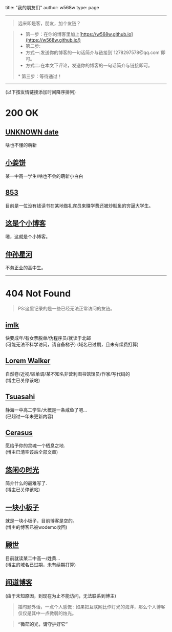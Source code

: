 title: "我的朋友们"
author: w568w
type: page

---
> 远来即是客，朋友，加个友链？  
  
> *  第一步：在你的博客里加上[https://w568w.github.io](https://w568w.github.io/)  
> *  第二步:<ul>
> <li>方式一:发送你的博客的一句话简介与链接到`1278297578@qq.com`即可。  </li>
> <li>方式二:在本文下评论，发送你的博客的一句话简介与链接即可。 </li>
> </ul>
> *   第三步：等待通过！

---
  
(以下按友情链接添加时间降序排列)  


# 200 OK
## [UNKNOWN date](https://n-a.date/)
啥也不懂的萌新
## [小姜饼](https://jambing.cn/)
某一中高一学生/啥也不会的萌新小白白  
## [853](http://blog.853lab.com/)   
目前是一位没有钱读书在某地做礼宾员来赚学费还被炒鱿鱼的穷逼大学生。
## [这是个小博客](http://fols.top/)  
嗯，这就是个小博客。
## [仲孙星河](http://www.zsxh.me/)  
不务正业的高中生。  
  
---
  
# 404 Not Found
> PS:这里记录的是一些已经无法正常访问的友链。  

## [imlk](https://imlk.ink/)  
快要成年/有女票脱单/伪程序员/就读于北邮  
(可能无法不科学访问，请自备梯子)
(域名已过期，且未有续费打算)
## [Lorem Walker](https://loremwalker.github.io/)   
自然卷/近视/较单调/某不知名非营利图书馆馆员/作家/写代码的  
(博主已关停该站)
## [Tsuasahi](http://blog.tsuasahi.com/)
静海一中高二学生/大概是一条咸鱼了吧...  
(已超过一年未更新内容)  
## [Cerasus](http://acandroid.top/)  
愿给予你的灵魂一个栖息之地.  
(博主已清空该站全部文章)
## [悠闲の时光](http://blog.yaerin.com/)  
简介什么的最难写了.  
(博主已关停该站)
## [一块小板子](https://oboard.github.io/index.html)  
就是一块小板子，目前博客是空的。  
(博主的博客已被wodemo收回)
## [顾世](http://butlife.cn/)  
目前就读某二中高一/姓黄...    
(博主的域名已过期，未有续期打算)
## [闻道博客](http://wendao123.cn/)  
(由于未知原因，到现在为止不能访问，无法联系到博主)  
  
> 插句题外话，一点个人感慨 : 如果把互联网比作灯光的海洋，那么个人博客仅仅是其中一点微弱的烛光。  
  
  
> **“微茫的光，请守护好它”**